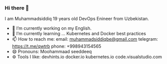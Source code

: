 ### Hi there 👋

I am Muhammadsiddiq 19 years old DevOps Enineer from Uzbekistan.

- 🔭 I’m currently working on my English.
- 🌱 I’m currently learning ... Kubernetes and Docker best practices
- 📫 How to reach me:
    email: muhammadsiddiqbe@gmail.com
    telegram: https://t.me/qwtrb
    phone: +998943154565
- 😄 Pronouns: Moohammaad seeddeeq
- ⚙️ Tools I like:
    devhints.io
    docker.io
    kubernetes.io
    code.visualstudio.com

